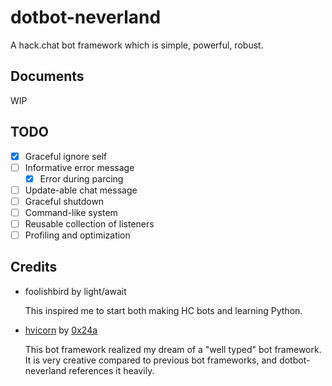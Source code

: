 # dotbot-neverland

A hack.chat bot framework which is simple, powerful, robust.

## Documents

WIP

## TODO

- [x] Graceful ignore self
- [ ] Informative error message
  - [x] Error during parcing
- [ ] Update-able chat message
- [ ] Graceful shutdown
- [ ] Command-like system
- [ ] Reusable collection of listeners
- [ ] Profiling and optimization

## Credits

- foolishbird by light/await

  This inspired me to start both making HC bots and learning Python.

- [hvicorn](https://github.com/Hiyoteam/hvicorn) by [0x24a](https://github.com/0x24a)

  This bot framework realized my dream of a "well typed" bot framework. It is very creative compared to previous bot frameworks, and dotbot-neverland references it heavily.
